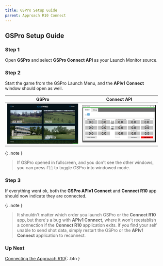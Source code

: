```yaml
---
title: GSPro Setup Guide
parent: Approach R10 Connect
---
```


## GSPro Setup Guide

### Step 1

Open **GSPro** and select **GSPro Connect API** as your Launch Monitor source.

### Step 2

Start the game from the GSPro Launch Menu, and the **APIv1 Connect** window should open as well.

| GSPro                                                   | Connect API                                             |
| ------------------------------------------------------- | ------------------------------------------------------- |
| <img src="/assets/gspro/main_window.jpg" width="400" /> | <img src="/assets/gspro/api_connect.jpg" width="400" /> |

{: .note }

> If GSPro opened in fullscreen, and you don't see the other windows, you can press `F11` to toggle GSPro into windowed mode.

### Step 3

If everything went ok, both the **GSPro APIv1 Connect** and **Connect R10** app should now indicate they are connected.

{: .note }

> It shouldn't matter which order you launch GSPro or the **Connect R10** app, but there's a bug with **APIv1 Connect**, where it won't reestablish a connection if the **Connect R10** application exits. If you find your self unable to send shot data, simply restart the GSPro or the **APIv1 Connect** application to reconnect.

### Up Next

[Connecting the Approach R10](./approach-r10.html){: .btn }
